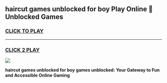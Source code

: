 
## haircut games unblocked for boy Play Online 👋 Unblocked Games
<h3>
<a href="https://premium.freeplayer.one?title=haircut_games_unblocked_for_boy&ref=19F">CLICK TO PLAY</a></h3>
<hr>

<h3>
<a href="https://premium.freeplayer.one?title=haircut_games_unblocked_for_boy&ref=19F">CLICK 2 PLAY</a>
  
</h3>

<a href="https://premium.freeplayer.one?title=haircut_games_unblocked_for_boy&ref=19F"><img src="https://clearcache.store/games.png"></a>


**haircut games unblocked for boy games unblocked: Your Gateway to Fun and Accessible Online Gaming**
